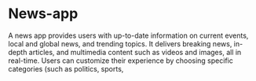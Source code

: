 # News-app
A news app provides users with up-to-date information on current events, local and global news, and trending topics. It delivers breaking news, in-depth articles, and multimedia content such as videos and images, all in real-time. Users can customize their experience by choosing specific categories (such as politics, sports, 
